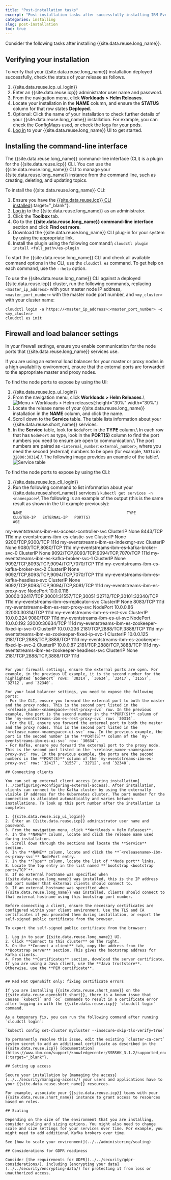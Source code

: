 ```yaml
---
title: "Post-installation tasks"
excerpt: "Post-installation tasks after successfully installing IBM Event Streams."
categories: installing
slug: post-installation
toc: true
---
```


Consider the following tasks after installing {{site.data.reuse.long_name}}.

## Verifying your installation

To verify that your {{site.data.reuse.long_name}} installation deployed successfully, check the status of your release as follows.

1. {{site.data.reuse.icp_ui_login}}
2. Enter an {{site.data.reuse.icp}} administrator user name and password.
3. From the navigation menu, click **Workloads > Helm Releases**.
4. Locate your installation in the **NAME** column, and ensure the **STATUS** column for that row states **Deployed**.
5. Optional: Click the name of your installation to check further details of your {{site.data.reuse.long_name}} installation. For example, you can check the ConfigMaps used, or check the logs for your pods.
6. [Log in](../../getting-started/logging-in) to your {{site.data.reuse.long_name}} UI to get started.

## Installing the command-line interface

The {{site.data.reuse.long_name}} command-line interface (CLI) is a plugin for the {{site.data.reuse.icp}} CLI. You can use the {{site.data.reuse.long_name}} CLI to manage your {{site.data.reuse.long_name}} instance from the command line, such as creating, deleting, and updating topics.

To install the {{site.data.reuse.long_name}} CLI:
1. Ensure you have the [{{site.data.reuse.icp}} CLI installed](https://www.ibm.com/support/knowledgecenter/SSBS6K_3.1.2/manage_cluster/install_cli.html){:target="_blank"}.
2. [Log in](../../getting-started/logging-in/) to the {{site.data.reuse.long_name}} as an administrator.
3. Click the **Toolbox** tab.
4. Go to the **{{site.data.reuse.long_name}} command-line interface** section and click **Find out more**.
5. Download the {{site.data.reuse.long_name}} CLI plug-in for your system by using the appropriate link.
6. Install the plugin using the following command:\\
   `cloudctl plugin install <full_path>/es-plugin`

To start the {{site.data.reuse.long_name}} CLI and check all available command options in the CLI, use the `cloudctl es` command. To get help on each command, use the `--help` option.

To use the {{site.data.reuse.long_name}} CLI against a deployed {{site.data.reuse.icp}} cluster, run the following commands, replacing `<master_ip_address>` with your master node IP address, `<master_port_number>` with the master node port number, and `<my_cluster>` with your cluster name:
```
cloudctl login -a https://<master_ip_address>:<master_port_number> -c <my_cluster>
cloudctl es init
```

## Firewall and load balancer settings

In your firewall settings, ensure you enable communication for the node ports that {{site.data.reuse.long_name}} services use.

If you are using an external load balancer for your master or proxy nodes in a high availability environment, ensure that the external ports are forwarded to the appropriate master and proxy nodes.

To find the node ports to expose by using the UI:

1. {{site.data.reuse.icp_ui_login}}
2. From the navigation menu, click **Workloads > Helm Releases**.\\
   ![Menu > Workloads > Helm releases](../../../images/icp_menu_helmreleases.png "Screen capture showing how to select Workloads > Helm releases from navigation menu"){:height="30%" width="30%"}
3. Locate the release name of your {{site.data.reuse.long_name}} installation in the **NAME** column, and click the name.
4. Scroll down to the **Service** table. The table lists information about your {{site.data.reuse.short_name}} services.
5. In the **Service** table, look for `NodePort` in the **TYPE** column.\\
   In each row that has `NodePort` as type, look in the **PORT(S)** column to find the port numbers you need to ensure are open to communication.\\
   The port numbers are paired as `<internal_number:external_number>`, where you need the second (external) numbers to be open (for example, `30314` in `32000:30314`).\\
   The following image provides an example of the table:\\
   ![Service table](../../../images/service_nodeports.png "Screen capture showing service table with the NodePort types highlighted.")

To find the node ports to expose by using the CLI:

1. {{site.data.reuse.icp_cli_login}}
2. Run the following command to list information about your {{site.data.reuse.short_name}} services:\\
   `kubectl get services -n <namespace>`\\
   The following is an example of the output (this is the same result as shown in the UI example previously):
   ```
   NAME                                              TYPE        CLUSTER-IP   EXTERNAL-IP   PORT(S)                                                           AGE
my-eventstreams-ibm-es-access-controller-svc      ClusterIP   None         <none>        8443/TCP                                                          111d
my-eventstreams-ibm-es-elastic-svc                ClusterIP   None         <none>        9200/TCP,9300/TCP                                                 111d
my-eventstreams-ibm-es-indexmgr-svc               ClusterIP   None         <none>        9080/TCP,8080/TCP                                                 111d
my-eventstreams-ibm-es-kafka-broker-svc-0         ClusterIP   None         <none>        9092/TCP,8093/TCP,9094/TCP,7070/TCP                               111d
my-eventstreams-ibm-es-kafka-broker-svc-1         ClusterIP   None         <none>        9092/TCP,8093/TCP,9094/TCP,7070/TCP                               111d
my-eventstreams-ibm-es-kafka-broker-svc-2         ClusterIP   None         <none>        9092/TCP,8093/TCP,9094/TCP,7070/TCP                               111d
my-eventstreams-ibm-es-kafka-headless-svc         ClusterIP   None         <none>        9092/TCP,8093/TCP,9094/TCP,8081/TCP                               111d
my-eventstreams-ibm-es-proxy-svc                  NodePort    10.0.0.118   <none>        30000:32417/TCP,30001:31557/TCP,30051:32712/TCP,30101:32340/TCP   111d
my-eventstreams-ibm-es-replicator-svc             ClusterIP   None         <none>        8083/TCP                                                          111d
my-eventstreams-ibm-es-rest-proxy-svc             NodePort    10.0.0.86    <none>        32000:30314/TCP                                                   111d
my-eventstreams-ibm-es-rest-svc                   ClusterIP   10.0.0.224   <none>        9080/TCP                                                          111d
my-eventstreams-ibm-es-ui-svc                     NodePort    10.0.0.192   <none>        32000:30634/TCP                                                   111d
my-eventstreams-ibm-es-zookeeper-fixed-ip-svc-0   ClusterIP   10.0.0.236   <none>        2181/TCP,2888/TCP,3888/TCP                                        111d
my-eventstreams-ibm-es-zookeeper-fixed-ip-svc-1   ClusterIP   10.0.0.125   <none>        2181/TCP,2888/TCP,3888/TCP                                        111d
my-eventstreams-ibm-es-zookeeper-fixed-ip-svc-2   ClusterIP   10.0.0.87    <none>        2181/TCP,2888/TCP,3888/TCP                                        111d
my-eventstreams-ibm-es-zookeeper-headless-svc     ClusterIP   None         <none>        2181/TCP,2888/TCP,3888/TCP                                        111d

   ```

For your firewall settings, ensure the external ports are open. For example, in the previous UI example, it is the second number for the highlighted `NodePort` rows: `30314`, `30634`, `32417`, `31557`, `32712`, and `32340`.

For your load balancer settings, you need to expose the following ports:
- For the CLI, ensure you forward the external port to both the master and the proxy nodes. This is the second port listed in the `<release_name>-<namespace>-rest-proxy-svc` row. In the previous example, the port is the second number in the **PORT(S)** column of the `my-eventstreams-ibm-es-rest-proxy-svc` row: `30314`.
- For the UI, ensure you forward the external port to both the master and the proxy nodes. This is the second port listed in the `<release_name>-<namespace>-ui-svc` row. In the previous example, the port is the second number in the **PORT(S)** column of the `my-eventstreams-ibm-es-ui-svc` row: `30634`.
- For Kafka, ensure you forward the external port to the proxy node. This is the second port listed in the `<release_name>-<namespace>-proxy-svc` row. In the previous example, the ports are the second numbers in the **PORT(S)** column of the `my-eventstreams-ibm-es-proxy-svc` row: `32417`, `31557`, `32712`, and `32340`.

## Connecting clients

You can set up external client access [during installation](../configuring/#configuring-external-access). After installation, clients can connect to the Kafka cluster by using the externally visible IP address for the Kubernetes cluster. The port number for the connection is allocated automatically and varies between installations. To look up this port number after the installation is complete:

1. {{site.data.reuse.icp_ui_login}}
2. Enter an {{site.data.reuse.icp}} administrator user name and password.
3. From the navigation menu, click **Workloads > Helm Releases**.
4. In the **NAME** column, locate and click the release name used during installation.
5. Scroll down through the sections and locate the **Service** section.
6. In the **NAME** column, locate and click the **`<releasename>-ibm-es-proxy-svc`** NodePort entry.
7. In the **Type** column, locate the list of **Node port** links.
8. Locate the top entry in the list named **`bootstrap <bootstrap port>/TCP`**.
8. If no external hostname was specified when {{site.data.reuse.long_name}} was installed, this is the IP address and port number that external clients should connect to.
9. If an external hostname was specified when {{site.data.reuse.long_name}} was installed, clients should connect to that external hostname using this bootstrap port number.

Before connecting a client, ensure the necessary certificates are configured within your client environment. Use the TLS and CA certificates if you provided them during installation, or export the self-signed public certificate from the browser.

To export the self-signed public certificate from the browser:

1. Log in to your {{site.data.reuse.long_name}} UI.
2. Click **Connect to this cluster** on the right.
3. On the **Connect a client** tab, copy the address from the **Bootstrap server** section. This gives the bootstrap address for Kafka clients.
4. From the **Certificates** section, download the server certificate. If you are using a Java client, use the **Java truststore**. Otherwise, use the **PEM certificate**.


## Red Hat OpenShift only: fixing certificate errors

If you are installing {{site.data.reuse.short_name}} on the {{site.data.reuse.openshift_short}}, there is a known issue that causes `kubectl` and `oc` commands to result in a certificate error after logging in with the {{site.data.reuse.icp}} `cloudctl login` command.

As a temporary fix, you can run the following command after running `cloudctl login`:

`kubectl config set-cluster mycluster --insecure-skip-tls-verify=true`

To permanently resolve this issue, edit the existing `cluster-ca-cert` system secret to add an additional certificate as described in the  {{site.data.reuse.icp}} [documentation](https://www.ibm.com/support/knowledgecenter/SSBS6K_3.1.2/supported_environments/openshift/known_issues_openshift.html#cert){:target="_blank"}.

## Setting up access

Secure your installation by [managing the access](../../security/managing-access/) your users and applications have to your {{site.data.reuse.short_name}} resources.

For example, associate your {{site.data.reuse.icp}} teams with your {{site.data.reuse.short_name}} instance to grant access to resources based on roles.

## Scaling

Depending on the size of the environment that you are installing, consider scaling and sizing options. You might also need to change scale and size settings for your services over time. For example, you might need to add additional Kafka brokers over time.

See [how to scale your environment](../../administering/scaling)

## Considerations for GDPR readiness

Consider [the requirements for GDPR](../../security/gdpr-considerations/), including [encrypting your data](../../security/encrypting-data/) for protecting it from loss or unauthorized access.
